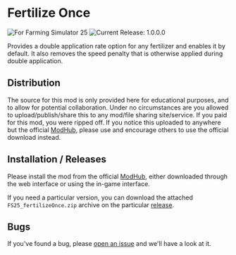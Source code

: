 # Fertilize Once

![For Farming Simulator 25](https://img.shields.io/badge/Farming_Simulator-25-AAC717?style=for-the-badge)
![Current Release: 1.0.0.0](https://img.shields.io/badge/Current_Release-1.0.0.0-AAC717?style=for-the-badge)

Provides a double application rate option for any fertilizer and enables it by default. It also removes the speed penalty that is otherwise applied during double application.

## Distribution

The source for this mod is only provided here for educational purposes, and to allow for potential collaboration. Under no circumstances are you allowed to upload/publish/share this to any mod/file sharing site/service. If you paid for this mod, you were ripped off. If you notice this uploaded to anywhere but the official [ModHub][mh], please use and encourage others to use the official download instead.

## Installation / Releases

Please install the mod from the official [ModHub][mh], either downloaded through the web interface or using the in-game interface.

If you need a particular version, you can download the attached `FS25_fertilizeOnce.zip` archive on the particular [release][gh-releases].

## Bugs

If you've found a bug, please [open an issue][gh-issue] and we'll have a look at it.


[mh]: https://www.farming-simulator.com/mods.php?lang=en&country=us
[gh-releases]: https://github.com/Beaver-Bois-Modding/fs25-feon/releases
[gh-issue]: https://github.com/Beaver-Bois-Modding/fs25-feon/issues/new
